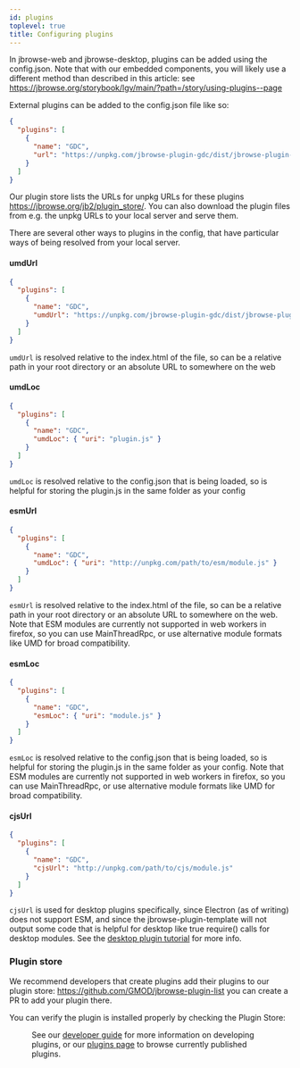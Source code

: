 ```yaml
---
id: plugins
toplevel: true
title: Configuring plugins
---
```


In jbrowse-web and jbrowse-desktop, plugins can be added using the config.json.
Note that with our embedded components, you will likely use a different method
than described in this article: see
https://jbrowse.org/storybook/lgv/main/?path=/story/using-plugins--page

External plugins can be added to the config.json file like so:

```json
{
  "plugins": [
    {
      "name": "GDC",
      "url": "https://unpkg.com/jbrowse-plugin-gdc/dist/jbrowse-plugin-gdc.umd.production.min.js"
    }
  ]
}
```

Our plugin store lists the URLs for unpkg URLs for these plugins
https://jbrowse.org/jb2/plugin_store/. You can also download the plugin files
from e.g. the unpkg URLs to your local server and serve them.

There are several other ways to plugins in the config, that have particular
ways of being resolved from your local server.

#### umdUrl

```json
{
  "plugins": [
    {
      "name": "GDC",
      "umdUrl": "https://unpkg.com/jbrowse-plugin-gdc/dist/jbrowse-plugin-gdc.umd.production.min.js"
    }
  ]
}
```

`umdUrl` is resolved relative to the index.html of the file, so can be a
relative path in your root directory or an absolute URL to somewhere on the web

#### umdLoc

```json
{
  "plugins": [
    {
      "name": "GDC",
      "umdLoc": { "uri": "plugin.js" }
    }
  ]
}
```

`umdLoc` is resolved relative to the config.json that is being loaded, so is
helpful for storing the plugin.js in the same folder as your config

#### esmUrl

```json
{
  "plugins": [
    {
      "name": "GDC",
      "umdLoc": { "uri": "http://unpkg.com/path/to/esm/module.js" }
    }
  ]
}
```

`esmUrl` is resolved relative to the index.html of the file, so can be a
relative path in your root directory or an absolute URL to somewhere on the
web. Note that ESM modules are currently not supported in web workers in
firefox, so you can use MainThreadRpc, or use alternative module formats like
UMD for broad compatibility.

#### esmLoc

```json
{
  "plugins": [
    {
      "name": "GDC",
      "esmLoc": { "uri": "module.js" }
    }
  ]
}
```

`esmLoc` is resolved relative to the config.json that is being loaded, so is
helpful for storing the plugin.js in the same folder as your config. Note that
ESM modules are currently not supported in web workers in firefox, so you can
use MainThreadRpc, or use alternative module formats like UMD for broad
compatibility.

#### cjsUrl

```json
{
  "plugins": [
    {
      "name": "GDC",
      "cjsUrl": "http://unpkg.com/path/to/cjs/module.js"
    }
  ]
}
```

`cjsUrl` is used for desktop plugins specifically, since Electron (as of
writing) does not support ESM, and since the jbrowse-plugin-template will not
output some code that is helpful for desktop like true require() calls for
desktop modules. See the [desktop plugin
tutorial](/docs/tutorials/desktop_spec_plugin_tutorial/) for more info.

### Plugin store

We recommend developers that create plugins add their plugins to our plugin
store: https://github.com/GMOD/jbrowse-plugin-list you can create a PR to add
your plugin there.

You can verify the plugin is installed properly by checking the Plugin Store:

<Figure src="/img/plugin-store.png" caption="Example screenshot showing how installed plugins are represented in the plugin store interface. Plugins installed via the config are shown with a lock icon, indicating they cannot be removed via the GUI."/>

See our [developer guide](/docs/developer_guide/) for more information on
developing plugins, or our [plugins page](/plugin_store) to browse currently
published plugins.
